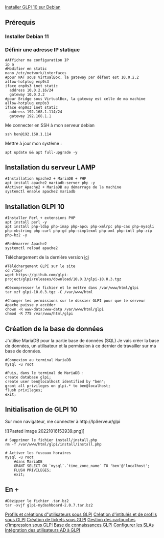 [Installer GLPI 10 sur Debian](https://zatoufly.fr/installer-glpi-10-sur-debian/)

## Prérequis
### Installer Debian 11

### Définir une adresse IP statique

``` shell
#Afficher ma configuration IP
ip a
#Modifier en static
nano /etc/network/interfaces
#pour NAT sous VirtualBox, la gateway par défaut est 10.0.2.2
allow-hotplug enp0s3
iface enp0s3 inet static
  address 10.0.2.16/24
  gateway 10.0.2.2
#pour Bridge sous VirtualBox, la gateway est celle de ma machine
allow-hotplug enp0s3
iface enp0s3 inet static
  address 192.168.1.114/24
  gateway 192.168.1.1
```

Me connecter en SSH à mon serveur debian
```shell
ssh ben@192.168.1.114
```

Mettre à jour mon système :
``` shell
apt update && apt full-upgrade -y
```

## Installation du serveur LAMP

``` shell
#Installation Apache2 + MariaDB + PHP
apt install apache2 mariadb-server php -y
#Activer Apache2 + MariaDB au démarrage de la machine
systemctl enable apache2 mariadb
```

## Installation GLPI 10
 ```shell
#Installer Perl + extensions PHP
apt install perl -y
apt install php-ldap php-imap php-apcu php-xmlrpc php-cas php-mysqli php-mbstring php-curl php-gd php-simplexml php-xml php-intl php-zip php-bz2 -y

#Redémarrer Apache2
systemctl reload apache2
```

Téléchargement de la dernière version [ici](https://glpi-project.org/downloads/)
``` shell
#Téléchargement GLPI sur le site
cd /tmp/
wget https://github.com/glpi-project/glpi/releases/download/10.0.3/glpi-10.0.3.tgz

#Décompresser le fichier et le mettre dans /var/www/html/glpi
tar xzf glpi-10.0.3.tgz -C /var/www/html

#Changer les permissions sur le dossier GLPI pour que le serveur Apache puisse y accéder
chown -R www-data:www-data /var/www/html/glpi
chmod -R 775 /var/www/html/glpi
```

## Création de la base de données
J'utilise MariaDB pour la partie base de données (SQL)
Je vais créer la base de données, un utilisateur et la permission à ce dernier de travailler sur ma base de données.

``` shell
#Connexion au terminal MariaDB
mysql -u root

#Puis, dans le terminal de MariaDB :
create database glpi;
create user ben@localhost identified by "ben";
grant all privileges on glpi.* to ben@localhost;
flush privileges;
exit;
```

## Initialisation de GLPI 10

Sur mon navigateur, me connecter à http://IpServeur/glpi

![[Pasted image 20221016153939.png]]



``` shell
# Supprimer le fichier install/install.php
rm -f /var/www/html/glpi/install/install.php

# Activer les fuseaux horaires
mysql -u root  
	#dans MariaDB 
	GRANT SELECT ON `mysql`.`time_zone_name` TO 'ben'@'localhost';  
	FLUSH PRIVILEGES;  
	exit;

```

## En +
``` shell
#Dézipper le fichier .tar.bz2
tar -xvjf glpi-mydashboard-2.0.7.tar.bz2
```




[Profils et créations d"utilisateurs sous GLPI](https://www.youtube.com/watch?v=eHxPKm0u04g)
[Création d'intitulés et de profils sous GLPI](https://www.youtube.com/watch?v=zsgo-Yg8gYo)
[Création de tickets sous GLPI](https://www.youtube.com/watch?v=y7hCPVjKVDI)
[Gestion des cartouches d'impression sous GLPI](https://www.youtube.com/watch?v=hZdtdX91Ovg)
[Base de connaissances GLPI](https://www.youtube.com/watch?v=88mOKwYL8PE&feature=youtu.be)
[Configurer les SLAs](https://www.youtube.com/watch?v=e8ANiaLQd2c)
[Intégration des utilisateurs AD à GLPI](https://www.youtube.com/watch?v=VLuY_tCsoyc)

